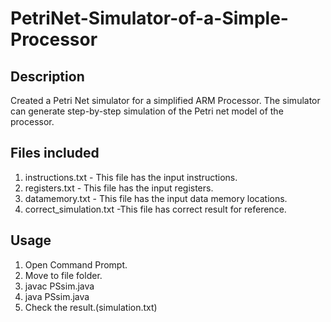 # PetriNet-Simulator-of-a-Simple-Processor

## Description
Created a Petri Net simulator for a simplified ARM Processor. The simulator can generate step-by-step simulation of the Petri net model of the processor.

## Files included
1. instructions.txt - This file has the input instructions.
2. registers.txt - This file has the input registers.
3. datamemory.txt - This file has the input data memory locations.
4. correct_simulation.txt -This file has correct result for reference.

## Usage

1. Open Command Prompt.
2. Move to file folder.
3. javac PSsim.java
4. java PSsim.java
5. Check the result.(simulation.txt)
